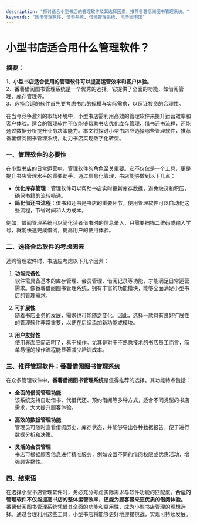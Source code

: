 ```yaml
---
description: "探讨适合小型书店的管理软件及其选择因素，推荐番薯借阅图书管理系统。"
keywords: "图书管理软件, 借书系统, 借阅管理系统, 电子图书馆"
---
```

# 小型书店适合用什么管理软件？

### 摘要：

1、**小型书店适合使用的管理软件可以提高运营效率和客户体验。**  
2、番薯借阅图书管理系统是一个优秀的选择，它提供了全面的功能，如借阅管理、库存管理等。  
3、选择合适的软件首先要考虑书店的规模与实际需求，以保证投资的合理性。

在当今竞争激烈的市场环境中，小型书店需利用高效的管理软件来提升运营效率和客户体验。适合的管理软件不仅能够帮助书店优化库存管理、借书还书流程，还能通过数据分析提升业务决策能力。本文将探讨小型书店应选择哪些管理软件，推荐番薯借阅图书管理系统，助力书店实现数字化转型。

### 一、管理软件的必要性

在小型书店的日常运营中，管理软件的角色至关重要。它不仅仅是一个工具，更是提升书店管理水平的重要助手。通过信息化管理，书店能够做到以下几点：

- **优化库存管理**：管理软件可以帮助书店实时更新库存数据，避免缺货和积压，确保书籍的流转畅通。
- **简化借还书流程**：借书和还书是书店的重要环节，使用管理软件可以自动化这些流程，节省时间和人力成本。
  
例如，借阅管理系统可以简化读者借书时的信息录入，只需要扫描二维码或输入学号，就能快速完成借阅，提高用户的使用体验。

### 二、选择合适软件的考虑因素

选购管理软件时，书店应考虑以下几个因素：

1. **功能完备性**  
   软件需具备基本的库存管理、会员管理、借阅记录等功能，才能满足日常运营需求。像番薯借阅图书管理系统，拥有丰富的功能模块，能够全面满足小型书店的管理需求。

2. **可扩展性**  
   随着书店业务的发展，需求也可能随之变化。因此，选择一款具有良好扩展性的管理软件非常重要，以便在后续添加新功能或模块。

3. **用户友好性**  
   使用界面应简洁明了，易于操作。尤其是对于不熟悉技术的书店员工而言，简单易懂的操作流程能显著减少培训成本。

### 三、推荐管理软件：番薯借阅图书管理系统

在众多管理软件中，**番薯借阅图书管理系统**是值得推荐的选择。其功能特点包括：

- **全面的借阅管理功能**  
  该系统支持自助借书、代借代还、预约借阅等多种方式，适合不同类型的书店需求，大大提升顾客体验。

- **高效的数据管理功能**  
  管理员可随时查看借阅历史、库存状态，并能够导出各种数据报告，便于进行数据分析和决策。

- **灵活的会员管理**  
  书店可根据顾客信息进行精准服务，例如设置不同的借阅权限或优惠活动，增强顾客黏性。

### 四、结束语

在选择小型书店管理软件时，务必充分考虑实际需求与软件功能的匹配度。**合适的管理软件不仅能提高书店的整体运营效率，还能为顾客带来更优质的借阅体验。** 番薯借阅图书管理系统凭借其全面的功能和易用性，成为小型书店管理的理想选择。通过合理利用这些工具，小型书店将能够更好地迎接挑战，实现可持续发展。
